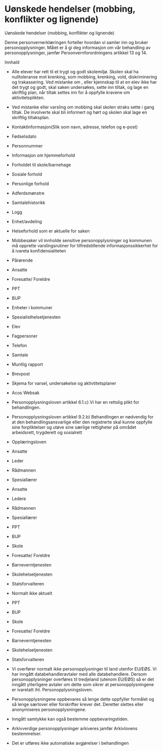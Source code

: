 # Uønskede hendelser (mobbing, konflikter og lignende)

Uønskede hendelser (mobbing, konflikter og lignende)

  

Denne personvernerklæringen forteller hvordan vi samler inn og bruker personopplysninger. Målet er å gi deg informasjon om vår behandling av personopplysninger, jamfør Personvernforordningens artikkel 13 og 14.

  

Innhald

*   Alle elever har rett til et trygt og godt skolemiljø. Skolen skal ha nulltoleranse mot krenking, som mobbing, krenking, vold, diskriminering og trakassering. Ved mistanke om , eller kjennskap til at en elev ikke har det trygt og godt, skal saken undersøkes, sette inn tiltak, og lage en skriftlig plan, når tiltak settes inn for å oppfylle kravene om aktivitetsplikten.  
    
*   Ved mistanke eller varsling om mobbing skal skolen straks sette i gang tiltak. De involverte skal bli informert og hørt og skolen skal lage en skriftlig tiltaksplan.  
    
*   Kontaktinformasjon(Slik som navn, adresse, telefon og e-post)  
    
*   Fødselsdato  
    
*   Personnummer  
    
*   Informasjon om hjemmeforhold  
    
*   Forholdet til skole/barnehage  
    
*   Sosiale forhold  
    
*   Personlige forhold  
    
*   Adferdsmønstre  
    
*   Samtalehistorikk  
    
*   Logg  
    
*   Enhet/avdeling  
    
*   Helseforhold som er aktuelle for saken  
    
*   Mobbesaker vil innholde sensitive personopplysninger og kommunen må opprette varslingsrutiner for tilfredstillende informasjonssikkerhet for å ivareta konfidensialiteten  
    
*   Pårørende  
    
*   Ansatte  
    
*   Foresatte/ Foreldre  
    
*   PPT  
    
*   BUP  
    
*   Enheter i kommuner  
    
*   Spesialisthelsetjenesten  
    
*   Elev  
    
*   Fagpersoner  
    
*   Telefon  
    
*   Samtale  
    
*   Muntlig rapport  
    
*   Brevpost  
    
*   Skjema for varsel, undersøkelse og aktivtitetsplaner  
    
*   Acos Websak  
    
*   Personopplysningsloven artikkel 6.1.c) Vi har en rettslig plikt for behandlingen.  
    
*   Personopplysningsloven artikkel 9.2.b) Behandlingen er nødvendig for at den behandlingsansvarlige eller den registrerte skal kunne oppfylle sine forpliktelser og utøve sine særlige rettigheter på området arbeidsrett, trygderett og sosialrett  
    
*   Opplæringsloven  
    
*   Ansatte  
    
*   Leder  
    
*   Rådmannen  
    
*   Spesiallærer  
    
*   Ansatte  
    
*   Ledere  
    
*   Rådmannen  
    
*   Spesiallærer  
    
*   PPT  
    
*   BUP  
    
*   Skole  
    
*   Foresatte/ Foreldre  
    
*   Barneverntjenesten  
    
*   Skolehelsetjenesten  
    
*   Statsforvalteren  
    
*   Normalt ikke aktuelt  
    
*   PPT  
    
*   BUP  
    
*   Skole  
    
*   Foresatte/ Foreldre  
    
*   Barneverntjenesten  
    
*   Skolehelsetjenesten  
    
*   Statsforvalteren  
    
*   Vi overfører normalt ikke personopplysninger til land utenfor EU/EØS. Vi har inngått databehandleravtaler med alle databehandlere. Dersom personopplysninger overføres til tredjeland (utenom EU/EØS) så er det inngått ytterligere avtaler om dette som sikrer at personopplysningene er ivaretatt iht. Personopplysningsloven.  
    
*   Personopplysningene oppbevares så lenge dette oppfyller formålet og så lenge særlover eller forskrifter krever det. Deretter slettes eller anonymiseres personopplysningene.  
    
*   Inngått samtykke kan også bestemme oppbevaringstiden.  
    
*   Arkivverdige personopplysninger arkiveres jamfør Arkivlovens bestemmelser.  
    
*   Det er utføres ikke automatiske avgjørelser i behandlingen